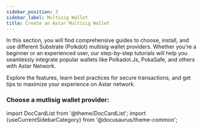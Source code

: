 ```yaml
---
sidebar_position: 3
sidebar_label: Multisig Wallet
title: Create an Astar Multisig Wallet
---
```


In this section, you will find comprehensive guides to choose, install, and use different Substrate (Polkdot) multisig wallet providers. Whether you're a beginner or an experienced user, our step-by-step tutorials will help you seamlessly integrate popular wallets like Polkadot.Js, PokaSafe, and others with Astar Network.  

Explore the features, learn best practices for secure transactions, and get tips to maximize your experience on Astar network.

### Choose a mutlisig wallet provider:

import DocCardList from '@theme/DocCardList';
import {useCurrentSidebarCategory} from '@docusaurus/theme-common';

<DocCardList items={useCurrentSidebarCategory().items}/>
